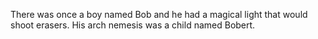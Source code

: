 There was once a boy named Bob and he had a magical light that would shoot erasers. His arch nemesis was a child named Bobert.